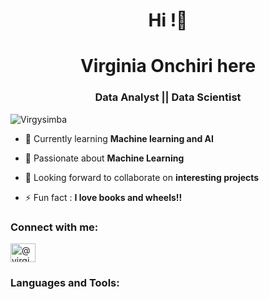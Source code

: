 <h1 align="center">Hi !👋 </h1>
  <h1 align="center"> Virginia Onchiri here</h1>
<h3 align="center">Data Analyst || Data Scientist </h3>

<p align="left"> <img src="https://komarev.com/ghpvc/?username=Virgysimba&label=Profile%20views&color=0e75b6&style=flat" alt="Virgysimba" /> </p>



- 🔭 Currently learning  **Machine learning and AI**

- 🌱 Passionate about  **Machine Learning**

- 👯 Looking forward to collaborate on **interesting projects**

- ⚡ Fun fact : **I love books and wheels!!**

<h3 align="left">Connect with me:</h3>
<p align="left">
<a href="https://linkedin.com/in/@virginia-Onchiri" target="blank"><img align="center" src="https://raw.githubusercontent.com/rahuldkjain/github-profile-readme-generator/master/src/images/icons/Social/linked-in-alt.svg" alt="@virginia-onchiri" height="30" width="40" /></a>
</p>

<h3 align="left">Languages and Tools:</h3>
